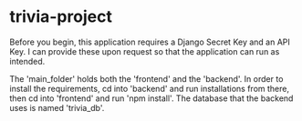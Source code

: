 # trivia-project

Before you begin, this application requires a Django Secret Key and an API Key. I can provide these upon request so that the application can run as intended.

The 'main_folder' holds both the 'frontend' and the 'backend'. In order to install the requirements, cd into 'backend' and run installations from there, then cd into 'frontend' and run 'npm install'. The database that the backend uses is named 'trivia_db'. 